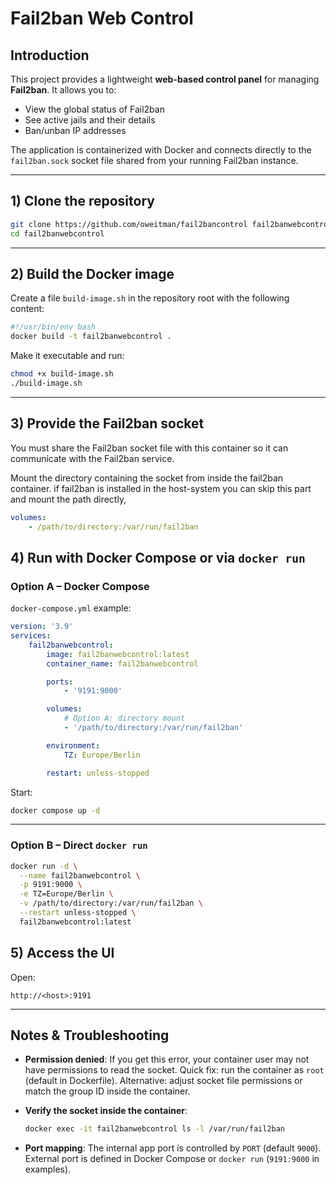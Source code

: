 # Fail2ban Web Control

## Introduction

This project provides a lightweight **web-based control panel** for managing **Fail2ban**.
It allows you to:

-   View the global status of Fail2ban
-   See active jails and their details
-   Ban/unban IP addresses

The application is containerized with Docker and connects directly to the `fail2ban.sock` socket file shared from your running Fail2ban instance.

---

## 1) Clone the repository

```bash
git clone https://github.com/oweitman/fail2bancontrol fail2banwebcontrol
cd fail2banwebcontrol
```

---

## 2) Build the Docker image

Create a file `build-image.sh` in the repository root with the following content:

```bash
#!/usr/bin/env bash
docker build -t fail2banwebcontrol .
```

Make it executable and run:

```bash
chmod +x build-image.sh
./build-image.sh
```

---

## 3) Provide the Fail2ban socket

You must share the Fail2ban socket file with this container so it can communicate with the Fail2ban service.

Mount the directory containing the socket from inside the fail2ban container. if fail2ban is installed in the host-system you can skip this part and mount the path directly,

```yaml
volumes:
    - /path/to/directory:/var/run/fail2ban
```

## 4) Run with Docker Compose **or** via `docker run`

### Option A – Docker Compose

`docker-compose.yml` example:

```yaml
version: '3.9'
services:
    fail2banwebcontrol:
        image: fail2banwebcontrol:latest
        container_name: fail2banwebcontrol

        ports:
            - '9191:9000'

        volumes:
            # Option A: directory mount
            - '/path/to/directory:/var/run/fail2ban'

        environment:
            TZ: Europe/Berlin

        restart: unless-stopped
```

Start:

```bash
docker compose up -d
```

---

### Option B – Direct `docker run`

```bash
docker run -d \
  --name fail2banwebcontrol \
  -p 9191:9000 \
  -e TZ=Europe/Berlin \
  -v /path/to/directory:/var/run/fail2ban \
  --restart unless-stopped \
  fail2banwebcontrol:latest
```

## 5) Access the UI

Open:

```
http://<host>:9191
```

---

## Notes & Troubleshooting

-   **Permission denied**: If you get this error, your container user may not have permissions to read the socket.
    Quick fix: run the container as `root` (default in Dockerfile).
    Alternative: adjust socket file permissions or match the group ID inside the container.

-   **Verify the socket inside the container**:

    ```bash
    docker exec -it fail2banwebcontrol ls -l /var/run/fail2ban
    ```

-   **Port mapping**: The internal app port is controlled by `PORT` (default `9000`). External port is defined in Docker Compose or `docker run` (`9191:9000` in examples).
